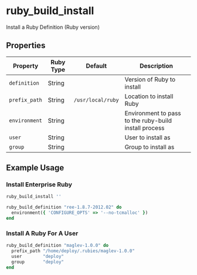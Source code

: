 # ruby_build_install

Install a Ruby Definition (Ruby version)

## Properties

| Property      | Ruby Type | Default           | Description                                           |
| ------------- | --------- | ----------------- | ----------------------------------------------------- |
| `definition`  | String    |                   | Version of Ruby to install                            |
| `prefix_path` | String    | `/usr/local/ruby` | Location to install Ruby                              |
| `environment` | String    |                   | Environment to pass to the ruby-build install process |
| `user`        | String    |                   | User to install as                                    |
| `group`       | String    |                   | Group to install as                                   |

## Example Usage

### Install Enterprise Ruby

```ruby
ruby_build_install ''

ruby_build_definition "ree-1.8.7-2012.02" do
  environment({ 'CONFIGURE_OPTS' => '--no-tcmalloc' })
end
```

### Install A Ruby For A User

```ruby
ruby_build_definition "maglev-1.0.0" do
  prefix_path "/home/deploy/.rubies/maglev-1.0.0"
  user        "deploy"
  group       "deploy"
end
```
